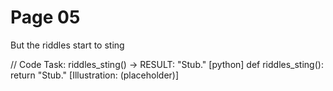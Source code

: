 # Page 05

But the riddles start to sting

// Code Task: riddles_sting() → RESULT: "Stub."
[python]
def riddles_sting():
    return "Stub."
[Illustration: (placeholder)]
